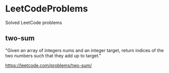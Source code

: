 # LeetCodeProblems
Solved LeetCode problems

## two-sum

"Given an array of integers nums and an integer target, return indices of the two numbers such that they add up to target."

https://leetcode.com/problems/two-sum/



